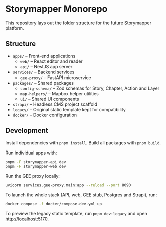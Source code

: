# Storymapper Monorepo

This repository lays out the folder structure for the future Storymapper platform.

## Structure

- `apps/` – Front-end applications
  - `web/` – React editor and reader
  - `api/` – NestJS app server
- `services/` – Backend services
  - `gee-proxy/` – FastAPI microservice
- `packages/` – Shared packages
  - `config-schema/` – Zod schemas for Story, Chapter, Action and Layer
  - `map-helpers/` – Mapbox helper utilities
  - `ui/` – Shared UI components
- `strapi/` – Headless CMS project scaffold
- `legacy/` – Original static template kept for compatibility
- `docker/` – Docker configuration

## Development

Install dependencies with `pnpm install`. Build all packages with `pnpm build`.

Run individual apps with:

```bash
pnpm -F storymapper-api dev
pnpm -F storymapper-web dev
```

Run the GEE proxy locally:

```bash
uvicorn services.gee-proxy.main:app --reload --port 8090
```

To launch the whole stack (API, web, GEE stub, Postgres and Strapi), run:

```bash
docker compose -f docker/compose.dev.yml up
```

To preview the legacy static template, run `pnpm dev:legacy` and open [http://localhost:5170](http://localhost:5170).
